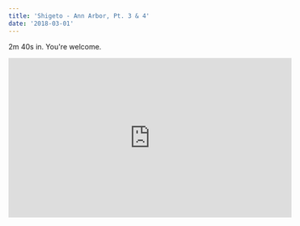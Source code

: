 ```yaml
---
title: 'Shigeto - Ann Arbor, Pt. 3 & 4'
date: '2018-03-01'
---
```


2m 40s in. You're welcome.

<iframe width="560" height="315" src="https://www.youtube.com/embed/0ZRM3hrn0hM" frameborder="0" allow="autoplay; encrypted-media" allowfullscreen></iframe>
